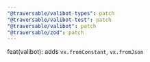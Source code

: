 ```yaml
---
"@traversable/valibot-types": patch
"@traversable/valibot-test": patch
"@traversable/valibot": patch
"@traversable/zod": patch
---
```


feat(valibot): adds `vx.fromConstant`, `vx.fromJson`

